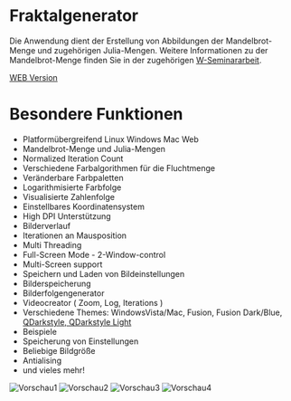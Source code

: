 # Fraktalgenerator

Die Anwendung dient der Erstellung von Abbildungen der Mandelbrot-Menge und zugehörigen Julia-Mengen. Weitere Informationen zu der Mandelbrot-Menge finden Sie in der zugehörigen [W-Seminararbeit](https://code.obermui.de/markus/W-Seminar-Die-Mandelbrot-Menge).

[WEB Version](https://m4rkus28.codeberg.page/Mandelbrot-Generator-WebappST/@main/Fraktalgenerator.html)

# Besondere Funktionen
- Platformübergreifend Linux Windows Mac Web
- Mandelbrot-Menge und Julia-Mengen
- Normalized Iteration Count
- Verschiedene Farbalgorithmen für die Fluchtmenge
- Veränderbare Farbpaletten
- Logarithmisierte Farbfolge
- Visualisierte Zahlenfolge
- Einstellbares Koordinatensystem
- High DPI Unterstützung
- Bilderverlauf
- Iterationen an Mausposition
- Multi Threading
- Full-Screen Mode - 2-Window-control
- Multi-Screen support
- Speichern und Laden von Bildeinstellungen
- Bilderspeicherung
- Bilderfolgengenerator
- Videocreator ( Zoom, Log, Iterations )
- Verschiedene Themes: WindowsVista/Mac, Fusion, Fusion Dark/Blue, [QDarkstyle, QDarkstyle Light](https://github.com/ColinDuquesnoy/QDarkStyleSheet/blob/master/qdarkstyle/light/lightstyle.qss)
- Beispiele
- Speicherung von Einstellungen
- Beliebige Bildgröße
- Antialising
- und vieles mehr!

![Vorschau1](https://github.com/M4RKUS28/Mandelbrot-Generator/blob/76baa565383021a2a83604bb21b63b2192b4ebfa/docs/example2.PNG?raw=true)
![Vorschau2](https://github.com/M4RKUS28/Mandelbrot-Generator/blob/76baa565383021a2a83604bb21b63b2192b4ebfa/docs/example3.PNG?raw=true)
![Vorschau3](https://github.com/M4RKUS28/Mandelbrot-Generator/blob/76baa565383021a2a83604bb21b63b2192b4ebfa/docs/example4.PNG?raw=true)
![Vorschau4](https://github.com/M4RKUS28/Mandelbrot-Generator/blob/76baa565383021a2a83604bb21b63b2192b4ebfa/docs/example1.PNG?raw=true)
